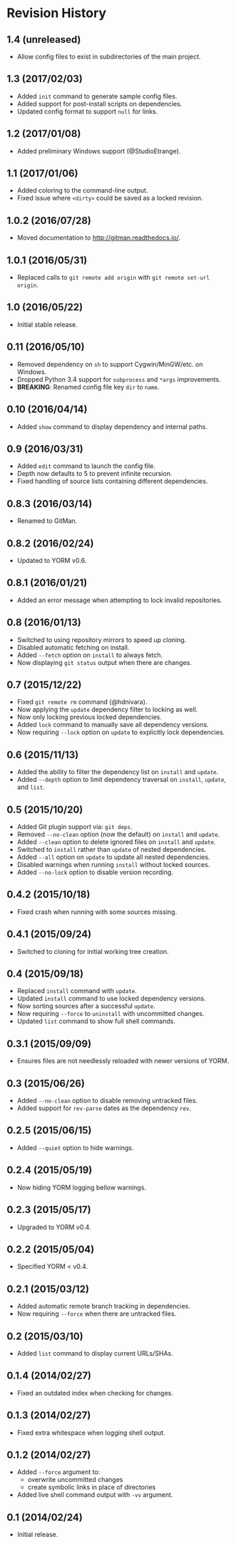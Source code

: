 # Revision History

## 1.4 (unreleased)

- Allow config files to exist in subdirectories of the main project.

## 1.3 (2017/02/03)

- Added `init` command to generate sample config files.
- Added support for post-install scripts on dependencies.
- Updated config format to support `null` for links.

## 1.2 (2017/01/08)

- Added preliminary Windows support (@StudioEtrange).

## 1.1 (2017/01/06)

- Added coloring to the command-line output.
- Fixed issue where `<dirty>` could be saved as a locked revision.

## 1.0.2 (2016/07/28)

- Moved documentation to http://gitman.readthedocs.io/.

## 1.0.1 (2016/05/31)

- Replaced calls to `git remote add origin` with `git remote set-url origin`.

## 1.0 (2016/05/22)

- Initial stable release.

## 0.11 (2016/05/10)

- Removed dependency on `sh` to support Cygwin/MinGW/etc. on Windows.
- Dropped Python 3.4 support for `subprocess` and `*args` improvements.
- **BREAKING**: Renamed config file key `dir` to `name`.

## 0.10 (2016/04/14)

- Added `show` command to display dependency and internal paths.

## 0.9 (2016/03/31)

- Added `edit` command to launch the config file.
- Depth now defaults to 5 to prevent infinite recursion.
- Fixed handling of source lists containing different dependencies.

## 0.8.3 (2016/03/14)

- Renamed to GitMan.

## 0.8.2 (2016/02/24)

- Updated to YORM v0.6.

## 0.8.1 (2016/01/21)

- Added an error message when attempting to lock invalid repositories.

## 0.8 (2016/01/13)

- Switched to using repository mirrors to speed up cloning.
- Disabled automatic fetching on install.
- Added `--fetch` option on `install` to always fetch.
- Now displaying `git status` output when there are changes.

## 0.7 (2015/12/22)

- Fixed `git remote rm` command (@hdnivara).
- Now applying the `update` dependency filter to locking as well.
- Now only locking previous locked dependencies.
- Added `lock` command to manually save all dependency versions.
- Now requiring `--lock` option on `update` to explicitly lock dependencies.

## 0.6 (2015/11/13)

- Added the ability to filter the dependency list on `install` and `update`.
- Added `--depth` option to limit dependency traversal on `install`, `update`, and `list`.

## 0.5 (2015/10/20)

- Added Git plugin support via: `git deps`.
- Removed `--no-clean` option (now the default) on `install` and `update`.
- Added `--clean` option to delete ignored files on `install` and `update`.
- Switched to `install` rather than `update` of nested dependencies.
- Added `--all` option on `update` to update all nested dependencies.
- Disabled warnings when running `install` without locked sources.
- Added `--no-lock` option to disable version recording.

## 0.4.2 (2015/10/18)

- Fixed crash when running with some sources missing.

## 0.4.1 (2015/09/24)

- Switched to cloning for initial working tree creation.

## 0.4 (2015/09/18)

- Replaced `install` command with `update`.
- Updated `install` command to use locked dependency versions.
- Now sorting sources after a successful `update`.
- Now requiring `--force` to `uninstall` with uncommitted changes.
- Updated `list` command to show full shell commands.

## 0.3.1 (2015/09/09)

- Ensures files are not needlessly reloaded with newer versions of YORM.

## 0.3 (2015/06/26)

- Added `--no-clean` option to disable removing untracked files.
- Added support for `rev-parse` dates as the dependency `rev`.

## 0.2.5 (2015/06/15)

- Added `--quiet` option to hide warnings.

## 0.2.4 (2015/05/19)

- Now hiding YORM logging bellow warnings.

## 0.2.3 (2015/05/17)

- Upgraded to YORM v0.4.

## 0.2.2 (2015/05/04)

- Specified YORM < v0.4.

## 0.2.1 (2015/03/12)

- Added automatic remote branch tracking in dependencies.
- Now requiring `--force` when there are untracked files.

## 0.2 (2015/03/10)

- Added `list` command to display current URLs/SHAs.

## 0.1.4 (2014/02/27)

- Fixed an outdated index when checking for changes.

## 0.1.3 (2014/02/27)

- Fixed extra whitespace when logging shell output.

## 0.1.2 (2014/02/27)

- Added `--force` argument to:
    - overwrite uncommitted changes
    - create symbolic links in place of directories
- Added live shell command output with `-vv` argument.

## 0.1 (2014/02/24)

- Initial release.
